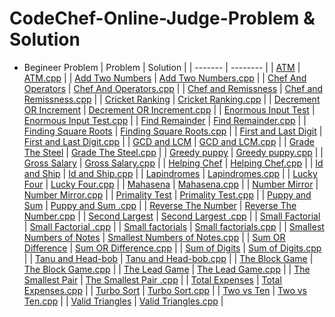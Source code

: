 # CodeChef-Online-Judge-Problem & Solution
- Begineer Problem
| Problem | Solution |
| ------- | -------- |
| [ATM](https://www.codechef.com/problems/HS08TEST) | [ATM.cpp](https://github.com/SohagMollik/CodeChef-Online-Judge-Solution/blob/main/Codechef/ATM.cpp) |
| [Add Two Numbers](https://www.codechef.com/problems/FLOW001) | [Add Two Numbers.cpp](https://github.com/SohagMollik/CodeChef-Online-Judge-Solution/blob/main/Codechef/Add%20Two%20Numbers.cpp) |
| [Chef And Operators](https://www.codechef.com/problems/CHOPRT) | [Chef And Operators.cpp](https://github.com/SohagMollik/CodeChef-Online-Judge-Solution/blob/main/Codechef/Chef%20And%20Operators.cpp) |
| [Chef and Remissness](https://www.codechef.com/problems/REMISS) | [Chef and Remissness.cpp](https://github.com/SohagMollik/CodeChef-Online-Judge-Solution/blob/main/Codechef/Chef%20and%20Remissness.cpp) |
| [Cricket Ranking](https://www.codechef.com/problems/CRICRANK) | [Cricket Ranking.cpp](https://github.com/SohagMollik/CodeChef-Online-Judge-Solution/blob/main/Codechef/Cricket%20Ranking.cpp) |
| [Decrement OR Increment](https://www.codechef.com/problems/DECINC) | [Decrement OR Increment.cpp](https://github.com/SohagMollik/CodeChef-Online-Judge-Solution/blob/main/Codechef/Decrement%20OR%20Increment%20.cpp) |
| [Enormous Input Test](https://www.codechef.com/problems/INTEST) | [Enormous Input Test.cpp](https://github.com/SohagMollik/CodeChef-Online-Judge-Solution/blob/main/Codechef/Enormous%20Input%20Test.cpp) | 
| [Find Remainder](https://www.codechef.com/problems/FLOW002) | [Find Remainder.cpp](https://github.com/SohagMollik/CodeChef-Online-Judge-Solution/blob/main/Codechef/Find%20Remainder.cpp) |
| [Finding Square Roots](https://www.codechef.com/problems/FSQRT) | [Finding Square Roots.cpp](https://github.com/SohagMollik/CodeChef-Online-Judge-Solution/blob/main/Codechef/Finding%20Square%20Roots.cpp) |
| [First and Last Digit](https://www.codechef.com/problems/FLOW004) | [First and Last Digit.cpp](https://github.com/SohagMollik/CodeChef-Online-Judge-Solution/blob/main/Codechef/First%20and%20Last%20Digit%20.cpp) |
| [GCD and LCM](https://www.codechef.com/problems/FLOW016) | [GCD and LCM.cpp](https://github.com/SohagMollik/CodeChef-Online-Judge-Solution/blob/main/Codechef/GCD%20and%20LCM.cpp) |
| [Grade The Steel](https://www.codechef.com/problems/FLOW014) | [Grade The Steel.cpp](https://github.com/SohagMollik/CodeChef-Online-Judge-Solution/blob/main/Codechef/Grade%20The%20Steel.cpp) |
| [Greedy puppy](https://www.codechef.com/problems/GDOG) | [Greedy puppy.cpp](https://github.com/SohagMollik/CodeChef-Online-Judge-Solution/blob/main/Codechef/Greedy%20puppy%20.cpp) |
| [Gross Salary](https://www.codechef.com/problems/FLOW011) | [Gross Salary.cpp](https://github.com/SohagMollik/CodeChef-Online-Judge-Solution/blob/main/Codechef/Gross%20Salary.cpp) |
| [Helping Chef](https://www.codechef.com/problems/FLOW008) | [Helping Chef.cpp](https://github.com/SohagMollik/CodeChef-Online-Judge-Solution/blob/main/Codechef/Helping%20Chef.cpp) |
| [Id and Ship](https://www.codechef.com/problems/FLOW010) | [Id and Ship.cpp](https://github.com/SohagMollik/CodeChef-Online-Judge-Solution/blob/main/Codechef/Id%20and%20Ship.cpp) |
| [Lapindromes](https://www.codechef.com/problems/LAPIN) | [Lapindromes.cpp](https://github.com/SohagMollik/CodeChef-Online-Judge-Solution/blob/main/Codechef/Lapindromes.cpp) |
| [Lucky Four](https://www.codechef.com/problems/LUCKFOUR) | [Lucky Four.cpp](https://github.com/SohagMollik/CodeChef-Online-Judge-Solution/blob/main/Codechef/Lucky%20Four.cpp) |
| [Mahasena](https://www.codechef.com/problems/AMR15A) | [Mahasena.cpp](https://github.com/SohagMollik/CodeChef-Online-Judge-Solution/blob/main/Codechef/Mahasena.cpp) |
| [Number Mirror](https://www.codechef.com/problems/START01) | [Number Mirror.cpp](https://github.com/SohagMollik/CodeChef-Online-Judge-Solution/blob/main/Codechef/Number%20Mirror.cpp) |
| [Primality Test](https://www.codechef.com/problems/PRB01) | [Primality Test.cpp](https://github.com/SohagMollik/CodeChef-Online-Judge-Solution/blob/main/Codechef/Primality%20Test.cpp) |
| [Puppy and Sum](https://www.codechef.com/problems/PPSUM) | [Puppy and Sum .cpp](https://github.com/SohagMollik/CodeChef-Online-Judge-Solution/blob/main/Codechef/Puppy%20and%20Sum%20.cpp) |
| [Reverse The Number](https://www.codechef.com/problems/FLOW007) | [Reverse The Number.cpp](https://github.com/SohagMollik/CodeChef-Online-Judge-Solution/blob/main/Codechef/Reverse%20The%20Number.cpp) |
| [Second Largest](https://www.codechef.com/problems/FLOW017) | [Second Largest .cpp](https://github.com/SohagMollik/CodeChef-Online-Judge-Solution/blob/main/Codechef/Second%20Largest%20.cpp) |
| [Small Factorial](https://www.codechef.com/problems/FLOW018) | [Small Factorial .cpp](https://github.com/SohagMollik/CodeChef-Online-Judge-Solution/blob/main/Codechef/Small%20Factorial%20.cpp) |
| [Small factorials](https://www.codechef.com/problems/FCTRL2) | [Small factorials.cpp](https://github.com/SohagMollik/CodeChef-Online-Judge-Solution/blob/main/Codechef/Small%20factorials.cpp) |
| [Smallest Numbers of Notes](https://www.codechef.com/problems/FLOW005) | [Smallest Numbers of Notes.cpp](https://github.com/SohagMollik/CodeChef-Online-Judge-Solution/blob/main/Codechef/Smallest%20Numbers%20of%20Notes.cpp) |
| [Sum OR Difference](https://www.codechef.com/problems/DIFFSUM) | [Sum OR Difference.cpp](https://github.com/SohagMollik/CodeChef-Online-Judge-Solution/blob/main/Codechef/Sum%20OR%20Difference%20.cpp) |
| [Sum of Digits](https://www.codechef.com/problems/FLOW006) | [Sum of Digits.cpp](https://github.com/SohagMollik/CodeChef-Online-Judge-Solution/blob/main/Codechef/Sum%20of%20Digits.cpp) |
| [Tanu and Head-bob](https://www.codechef.com/problems/HEADBOB) | [Tanu and Head-bob.cpp](https://github.com/SohagMollik/CodeChef-Online-Judge-Solution/blob/main/Codechef/Tanu%20and%20Head-bob.cpp) |
| [The Block Game](https://www.codechef.com/problems/PALL01) | [The Block Game.cpp](https://github.com/SohagMollik/CodeChef-Online-Judge-Solution/blob/main/Codechef/The%20Block%20Game.cpp) |
| [The Lead Game](https://www.codechef.com/problems/TLG) | [The Lead Game.cpp](https://github.com/SohagMollik/CodeChef-Online-Judge-Solution/blob/main/Codechef/The%20Lead%20Game.cpp) |
| [The Smallest Pair](https://www.codechef.com/problems/SMPAIR) | [The Smallest Pair .cpp](https://github.com/SohagMollik/CodeChef-Online-Judge-Solution/blob/main/Codechef/The%20Smallest%20Pair%20.cpp) |
| [Total Expenses](https://www.codechef.com/problems/FLOW009) | [Total Expenses.cpp](https://github.com/SohagMollik/CodeChef-Online-Judge-Solution/blob/main/Codechef/Total%20Expenses.cpp) |
| [Turbo Sort](https://www.codechef.com/problems/TSORT) | [Turbo Sort.cpp](https://github.com/SohagMollik/CodeChef-Online-Judge-Solution/blob/main/Codechef/Turbo%20Sort.cpp) |
| [Two vs Ten](https://www.codechef.com/problems/TWOVSTEN) | [Two vs Ten.cpp](https://github.com/SohagMollik/CodeChef-Online-Judge-Solution/blob/main/Codechef/Two%20vs%20Ten.cpp) |
| [Valid Triangles](https://www.codechef.com/problems/FLOW013) | [Valid Triangles.cpp](https://github.com/SohagMollik/CodeChef-Online-Judge-Solution/blob/main/Codechef/Valid%20Triangles.cpp) |
